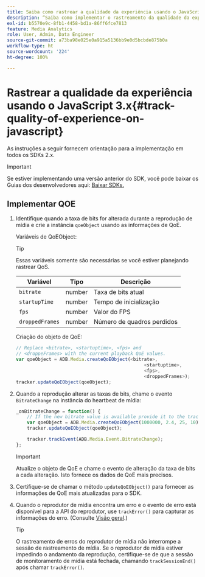 ```yaml
---
title: Saiba como rastrear a qualidade da experiência usando o JavaScript 3.x
description: “Saiba como implementar o rastreamento da qualidade da experiência (QoE, QoS) usando o SDK de mídia em aplicativos de navegador que utilizam o JavaScript 3.x.”
exl-id: b5570e9c-8fb1-4458-bd1a-86ff6fce7813
feature: Media Analytics
role: User, Admin, Data Engineer
source-git-commit: a73ba98e025e0a915a5136bb9e0d5bcbde875b0a
workflow-type: ht
source-wordcount: '224'
ht-degree: 100%

---
```


# Rastrear a qualidade da experiência usando o JavaScript 3.x{#track-quality-of-experience-on-javascript}

As instruções a seguir fornecem orientação para a implementação em todos os SDKs 2.x.

>[!IMPORTANT]
>
>Se estiver implementando uma versão anterior do SDK, você pode baixar os Guias dos desenvolvedores aqui: [Baixar SDKs.](/help/getting-started/download-sdks.md)

## Implementar QOE

1. Identifique quando a taxa de bits for alterada durante a reprodução de mídia e crie a instância `qoeObject` usando as informações de QoE.

   Variáveis de QoEObject:

   >[!TIP]
   >
   >Essas variáveis somente são necessárias se você estiver planejando rastrear QoS.

   | Variável | Tipo | Descrição |
   | --- | --- | --- |
   | `bitrate` | number | Taxa de bits atual |
   | `startupTime` | number | Tempo de inicialização |
   | `fps` | number | Valor do FPS |
   | `droppedFrames` | number | Número de quadros perdidos |

   Criação do objeto de QoE:

   ```js
   // Replace <bitrate>, <startuptime>, <fps> and
   // <droppeFrames> with the current playback QoE values.
   var qoeObject = ADB.Media.createQoEObject(<bitrate>,
                                                  <startuptime>,
                                                  <fps>,
                                                  <droppedFrames>);
   tracker.updateQoEObject(qoeObject);
   ```

1. Quando a reprodução alterar as taxas de bits, chame o evento `BitrateChange` na instância do heartbeat de mídia:

   ```js
   _onBitrateChange = function() {
       // If the new bitrate value is available provide it to the tracker.
       var qoeObject = ADB.Media.createQoEObject(1000000, 2.4, 25, 10);
       tracker.updateQoEObject(qoeObject);
   
       tracker.trackEvent(ADB.Media.Event.BitrateChange);
   };
   ```

   >[!IMPORTANT]
   >
   >Atualize o objeto de QoE e chame o evento de alteração da taxa de bits a cada alteração. Isto fornece os dados de QoE mais precisos.

1. Certifique-se de chamar o método `updateQoEObject()` para fornecer as informações de QoE mais atualizadas para o SDK.
1. Quando o reprodutor de mídia encontra um erro e o evento de erro está disponível para a API do reprodutor, use `trackError()` para capturar as informações do erro. (Consulte [Visão geral](/help/use-cases/track-errors/track-errors-overview.md).)

   >[!TIP]
   >
   >O rastreamento de erros do reprodutor de mídia não interrompe a sessão de rastreamento de mídia. Se o reprodutor de mídia estiver impedindo o andamento da reprodução, certifique-se de que a sessão de monitoramento de mídia está fechada, chamando `trackSessionEnd()` após chamar `trackError()`.
